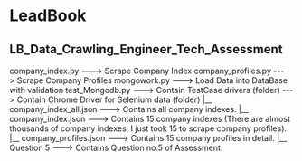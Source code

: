 # LeadBook
## LB_Data_Crawling_Engineer_Tech_Assessment

company_index.py ---> Scrape Company Index
company_profiles.py ---> Scrape Company Profiles
mongowork.py ---> Load Data into DataBase with validation
test_Mongodb.py ---> Contain TestCase
drivers (folder) ---> Contain Chrome Driver for Selenium
data (folder)
  |__ company_index_all.json ---> Contains all company indexes.
  |__ company_index.json ---> Contains 15 company indexes (There are almost thousands of company indexes, I just took 15 to scrape company profiles).
  |__ company_profiles.json ---> Contains 15 company profiles in detail.
  |__ Question 5 ---> Contains Question no.5 of Assessment.
  
